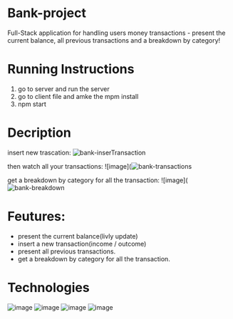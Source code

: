 # Bank-project

 Full-Stack application for handling users money transactions - present the current balance, all previous transactions and a breakdown by category!

# Running Instructions
1. go to server and run the server
2. go to client file and amke the mpm install
3. npm start


# Decription
insert new trascation:
![bank-inserTransaction](https://user-images.githubusercontent.com/70105078/203824700-2d00a107-c2bd-4436-892b-af6ed12282a8.png)

then watch all your transactions:
![image](![bank-transactions](https://user-images.githubusercontent.com/70105078/203824781-aac3431f-829c-49c7-ab25-a9aec8ab192f.png)

get a breakdown by category for all the transaction:
![image](![bank-breakdown](https://user-images.githubusercontent.com/70105078/203824829-a141d201-aebe-4395-8682-847afc63da12.png)

# Feutures:
- present the current balance(livly update)
- insert a new transaction(income / outcome)
- present all previous transactions.
- get a breakdown by category for all the transaction.


# Technologies
![image](https://user-images.githubusercontent.com/70105078/201467752-6abce208-9681-4029-8757-5e7b849c8cd7.png)
![image](https://user-images.githubusercontent.com/70105078/201467773-36247067-2e4a-48bf-ad45-b5089a8c7c46.png)
![image](https://user-images.githubusercontent.com/70105078/201467796-8d87363e-3c9e-48d0-b69e-11f93563a45c.png)
![image](https://user-images.githubusercontent.com/70105078/201467810-3414f503-7749-48db-b42d-c8cda3bfa6e1.png)
